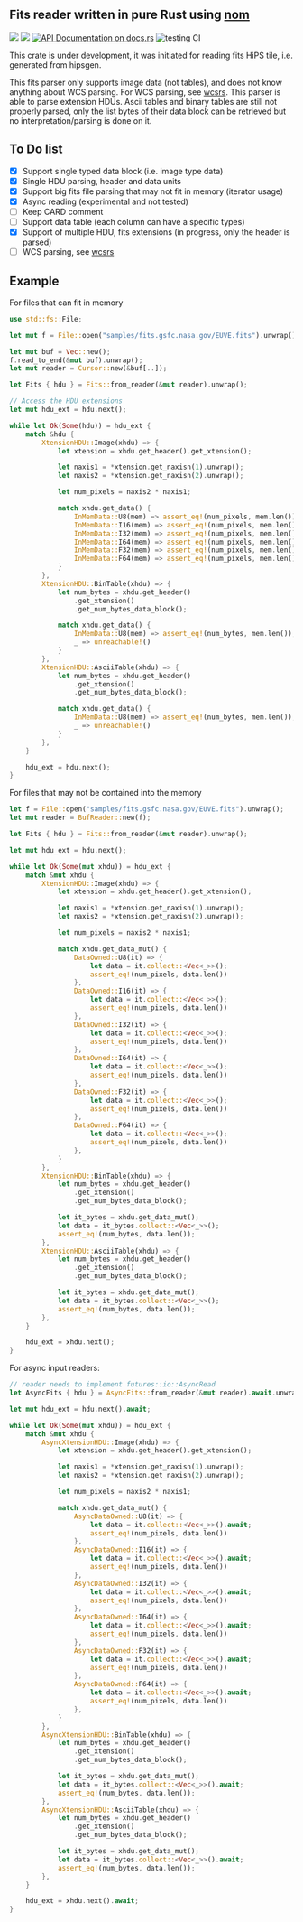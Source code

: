 Fits reader written in pure Rust using [nom](https://github.com/Geal/nom)
-------------------------------------------------------------------------

[![](https://img.shields.io/crates/v/fitsrs.svg)](https://crates.io/crates/fitsrs)
[![](https://img.shields.io/crates/d/fitsrs.svg)](https://crates.io/crates/fitsrs)
[![API Documentation on docs.rs](https://docs.rs/fitsrs/badge.svg)](https://docs.rs/fitsrs/)
![testing CI](https://github.com/github/docs/actions/workflows/rust.yml/badge.svg)

This crate is under development, it was initiated for reading fits HiPS tile, i.e. generated from hipsgen.

This fits parser only supports image data (not tables), and does not know anything about WCS parsing.
For WCS parsing, see [wcsrs](https://github.com/cds-astro/wcs-rs).
This parser is able to parse extension HDUs. Ascii tables and binary tables are still not properly parsed, only the list bytes of their data block can be retrieved but no interpretation/parsing is done on it.

To Do list
----------

* [X] Support single typed data block (i.e. image type data)
* [X] Single HDU parsing, header and data units 
* [X] Support big fits file parsing that may not fit in memory (iterator usage)
* [X] Async reading (experimental and not tested)
* [ ] Keep CARD comment
* [ ] Support data table (each column can have a specific types)
* [X] Support of multiple HDU, fits extensions (in progress, only the header is parsed)
* [ ] WCS parsing, see [wcsrs](https://github.com/cds-astro/wcs-rs)

Example
----------

For files that can fit in memory
```rust
use std::fs::File;

let mut f = File::open("samples/fits.gsfc.nasa.gov/EUVE.fits").unwrap();

let mut buf = Vec::new();
f.read_to_end(&mut buf).unwrap();
let mut reader = Cursor::new(&buf[..]);

let Fits { hdu } = Fits::from_reader(&mut reader).unwrap();

// Access the HDU extensions
let mut hdu_ext = hdu.next();

while let Ok(Some(hdu)) = hdu_ext {
    match &hdu {
        XtensionHDU::Image(xhdu) => {
            let xtension = xhdu.get_header().get_xtension();

            let naxis1 = *xtension.get_naxisn(1).unwrap();
            let naxis2 = *xtension.get_naxisn(2).unwrap();

            let num_pixels = naxis2 * naxis1;

            match xhdu.get_data() {
                InMemData::U8(mem) => assert_eq!(num_pixels, mem.len()),
                InMemData::I16(mem) => assert_eq!(num_pixels, mem.len()),
                InMemData::I32(mem) => assert_eq!(num_pixels, mem.len()),
                InMemData::I64(mem) => assert_eq!(num_pixels, mem.len()),
                InMemData::F32(mem) => assert_eq!(num_pixels, mem.len()),
                InMemData::F64(mem) => assert_eq!(num_pixels, mem.len()),
            }
        },
        XtensionHDU::BinTable(xhdu) => {
            let num_bytes = xhdu.get_header()
                .get_xtension()
                .get_num_bytes_data_block();

            match xhdu.get_data() {
                InMemData::U8(mem) => assert_eq!(num_bytes, mem.len()),
                _ => unreachable!()
            }
        },
        XtensionHDU::AsciiTable(xhdu) => {
            let num_bytes = xhdu.get_header()
                .get_xtension()
                .get_num_bytes_data_block();

            match xhdu.get_data() {
                InMemData::U8(mem) => assert_eq!(num_bytes, mem.len()),
                _ => unreachable!()
            }
        },
    }

    hdu_ext = hdu.next();
}
```

For files that may not be contained into the memory
```rust
let f = File::open("samples/fits.gsfc.nasa.gov/EUVE.fits").unwrap();
let mut reader = BufReader::new(f);

let Fits { hdu } = Fits::from_reader(&mut reader).unwrap();

let mut hdu_ext = hdu.next();

while let Ok(Some(mut xhdu)) = hdu_ext {
    match &mut xhdu {
        XtensionHDU::Image(xhdu) => {
            let xtension = xhdu.get_header().get_xtension();

            let naxis1 = *xtension.get_naxisn(1).unwrap();
            let naxis2 = *xtension.get_naxisn(2).unwrap();

            let num_pixels = naxis2 * naxis1;

            match xhdu.get_data_mut() {
                DataOwned::U8(it) => {
                    let data = it.collect::<Vec<_>>();
                    assert_eq!(num_pixels, data.len())
                },
                DataOwned::I16(it) => {
                    let data = it.collect::<Vec<_>>();
                    assert_eq!(num_pixels, data.len())
                },
                DataOwned::I32(it) => {
                    let data = it.collect::<Vec<_>>();
                    assert_eq!(num_pixels, data.len())
                },
                DataOwned::I64(it) => {
                    let data = it.collect::<Vec<_>>();
                    assert_eq!(num_pixels, data.len())
                },
                DataOwned::F32(it) => {
                    let data = it.collect::<Vec<_>>();
                    assert_eq!(num_pixels, data.len())
                },
                DataOwned::F64(it) => {
                    let data = it.collect::<Vec<_>>();
                    assert_eq!(num_pixels, data.len())
                },
            }
        },
        XtensionHDU::BinTable(xhdu) => {
            let num_bytes = xhdu.get_header()
                .get_xtension()
                .get_num_bytes_data_block();

            let it_bytes = xhdu.get_data_mut();
            let data = it_bytes.collect::<Vec<_>>();
            assert_eq!(num_bytes, data.len());
        },
        XtensionHDU::AsciiTable(xhdu) => {
            let num_bytes = xhdu.get_header()
                .get_xtension()
                .get_num_bytes_data_block();

            let it_bytes = xhdu.get_data_mut();
            let data = it_bytes.collect::<Vec<_>>();
            assert_eq!(num_bytes, data.len());
        },
    }

    hdu_ext = xhdu.next();
}
```

For async input readers:

```rust
// reader needs to implement futures::io::AsyncRead
let AsyncFits { hdu } = AsyncFits::from_reader(&mut reader).await.unwrap();

let mut hdu_ext = hdu.next().await;

while let Ok(Some(mut xhdu)) = hdu_ext {
    match &mut xhdu {
        AsyncXtensionHDU::Image(xhdu) => {
            let xtension = xhdu.get_header().get_xtension();

            let naxis1 = *xtension.get_naxisn(1).unwrap();
            let naxis2 = *xtension.get_naxisn(2).unwrap();

            let num_pixels = naxis2 * naxis1;

            match xhdu.get_data_mut() {
                AsyncDataOwned::U8(it) => {
                    let data = it.collect::<Vec<_>>().await;
                    assert_eq!(num_pixels, data.len())
                },
                AsyncDataOwned::I16(it) => {
                    let data = it.collect::<Vec<_>>().await;
                    assert_eq!(num_pixels, data.len())
                },
                AsyncDataOwned::I32(it) => {
                    let data = it.collect::<Vec<_>>().await;
                    assert_eq!(num_pixels, data.len())
                },
                AsyncDataOwned::I64(it) => {
                    let data = it.collect::<Vec<_>>().await;
                    assert_eq!(num_pixels, data.len())
                },
                AsyncDataOwned::F32(it) => {
                    let data = it.collect::<Vec<_>>().await;
                    assert_eq!(num_pixels, data.len())
                },
                AsyncDataOwned::F64(it) => {
                    let data = it.collect::<Vec<_>>().await;
                    assert_eq!(num_pixels, data.len())
                },
            }
        },
        AsyncXtensionHDU::BinTable(xhdu) => {
            let num_bytes = xhdu.get_header()
                .get_xtension()
                .get_num_bytes_data_block();

            let it_bytes = xhdu.get_data_mut();
            let data = it_bytes.collect::<Vec<_>>().await;
            assert_eq!(num_bytes, data.len());
        },
        AsyncXtensionHDU::AsciiTable(xhdu) => {
            let num_bytes = xhdu.get_header()
                .get_xtension()
                .get_num_bytes_data_block();

            let it_bytes = xhdu.get_data_mut();
            let data = it_bytes.collect::<Vec<_>>().await;
            assert_eq!(num_bytes, data.len());
        },
    }

    hdu_ext = xhdu.next().await;
}
```